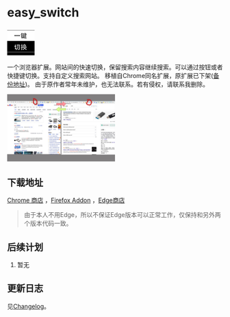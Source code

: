 # easy_switch

<img  src="icon128.png" width=64 >

一个浏览器扩展。网站间的快速切换，保留搜索内容继续搜索。可以通过按钮或者快捷键切换。支持自定义搜索网站。
移植自Chrome同名扩展，原扩展已下架([备份地址](https://www.crx4chrome.com/extensions/fknieppmhfgnjilnkdeoegocjkijpbfh/))。
由于原作者常年未维护，也无法联系。若有侵权，请联系我删除。

<img  src="image/screenshot1.jpg" width=50% alt="示意截图">

## 下载地址

 [Chrome 商店](https://chrome.google.com/webstore/detail/pchjdhcdlgghofamcpncdlhdonbeaplk)
 ，[Firefox Addon](https://addons.mozilla.org/zh-CN/firefox/addon/esay_switch)
 ，[Edge商店](https://microsoftedge.microsoft.com/addons/detail/jijkhdficgnnikdijnkienfnmfbolmpb)

> 由于本人不用Edge，所以不保证Edge版本可以正常工作，仅保持和另外两个版本代码一致。

## 后续计划

1. 暂无

## 更新日志

见[Changelog](CHANGELOG.md)。
